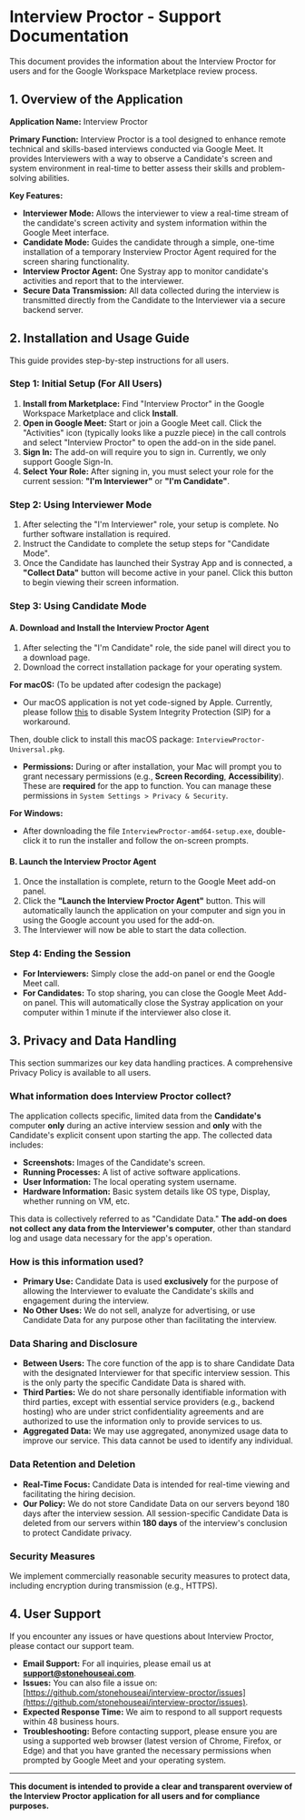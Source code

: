 # Interview Proctor - Support Documentation

This document provides the information about the Interview Proctor for users and for the Google Workspace Marketplace review process.

## 1. Overview of the Application

**Application Name:** Interview Proctor

**Primary Function:** Interview Proctor is a tool designed to enhance remote technical and skills-based interviews conducted via Google Meet. It provides Interviewers with a way to observe a Candidate's screen and system environment in real-time to better assess their skills and problem-solving abilities.

**Key Features:**

* **Interviewer Mode:** Allows the interviewer to view a real-time stream of the candidate's screen activity and system information within the Google Meet interface.
* **Candidate Mode:** Guides the candidate through a simple, one-time installation of a temporary Insterview Proctor Agent required for the screen sharing functionality.
* **Interview Proctor Agent:** One Systray app to monitor candidate's activities and report that to the interviewer.
* **Secure Data Transmission:** All data collected during the interview is transmitted directly from the Candidate to the Interviewer via a secure backend server.

## 2. Installation and Usage Guide

This guide provides step-by-step instructions for all users.

### Step 1: Initial Setup (For All Users)

1.  **Install from Marketplace:** Find "Interview Proctor" in the Google Workspace Marketplace and click **Install**.
2.  **Open in Google Meet:** Start or join a Google Meet call. Click the "Activities" icon (typically looks like a puzzle piece) in the call controls and select "Interview Proctor" to open the add-on in the side panel.
3.  **Sign In:** The add-on will require you to sign in. Currently, we only support Google Sign-In.
4.  **Select Your Role:** After signing in, you must select your role for the current session: **"I'm Interviewer"** or **"I'm Candidate"**.

### Step 2: Using Interviewer Mode

1.  After selecting the "I'm Interviewer" role, your setup is complete. No further software installation is required.
2.  Instruct the Candidate to complete the setup steps for "Candidate Mode".
3.  Once the Candidate has launched their Systray App and is connected, a **"Collect Data"** button will become active in your panel. Click this button to begin viewing their screen information.

### Step 3: Using Candidate Mode

#### A. Download and Install the Interview Proctor Agent

1.  After selecting the "I'm Candidate" role, the side panel will direct you to a download page.
2.  Download the correct installation package for your operating system.

**For macOS:** (To be updated after codesign the package)

* Our macOS application is not yet code-signed by Apple. Currently, please follow [this](https://developer.apple.com/documentation/security/disabling-and-enabling-system-integrity-protection) to disable System Integrity Protection (SIP) for a workaround.

Then, double click to install this macOS package: `InterviewProctor-Universal.pkg`.

* **Permissions:** During or after installation, your Mac will prompt you to grant necessary permissions (e.g., **Screen Recording**, **Accessibility**). These are **required** for the app to function. You can manage these permissions in `System Settings > Privacy & Security`.

**For Windows:**

* After downloading the file `InterviewProctor-amd64-setup.exe`, double-click it to run the installer and follow the on-screen prompts.

#### B. Launch the Interview Proctor Agent

1.  Once the installation is complete, return to the Google Meet add-on panel.
2.  Click the **"Launch the Interview Proctor Agent"** button. This will automatically launch the application on your computer and sign you in using the Google account you used for the add-on.
3.  The Interviewer will now be able to start the data collection.

### Step 4: Ending the Session

* **For Interviewers:** Simply close the add-on panel or end the Google Meet call.
* **For Candidates:** To stop sharing, you can close the Google Meet Add-on panel. This will automatically close the Systray application on your computer within 1 minute if the interviewer also close it.

## 3. Privacy and Data Handling

This section summarizes our key data handling practices. A comprehensive Privacy Policy is available to all users.

### What information does Interview Proctor collect?

The application collects specific, limited data from the **Candidate's** computer **only** during an active interview session and **only** with the Candidate's explicit consent upon starting the app. The collected data includes:

* **Screenshots:** Images of the Candidate's screen.
* **Running Processes:** A list of active software applications.
* **User Information:** The local operating system username.
* **Hardware Information:** Basic system details like OS type, Display, whether running on VM, etc.

This data is collectively referred to as "Candidate Data." **The add-on does not collect any data from the Interviewer's computer**, other than standard log and usage data necessary for the app's operation.

### How is this information used?

* **Primary Use:** Candidate Data is used **exclusively** for the purpose of allowing the Interviewer to evaluate the Candidate's skills and engagement during the interview.
* **No Other Uses:** We do not sell, analyze for advertising, or use Candidate Data for any purpose other than facilitating the interview.

### Data Sharing and Disclosure

* **Between Users:** The core function of the app is to share Candidate Data with the designated Interviewer for that specific interview session. This is the only party the specific Candidate Data is shared with.
* **Third Parties:** We do not share personally identifiable information with third parties, except with essential service providers (e.g., backend hosting) who are under strict confidentiality agreements and are authorized to use the information only to provide services to us.
* **Aggregated Data:** We may use aggregated, anonymized usage data to improve our service. This data cannot be used to identify any individual.

### Data Retention and Deletion

* **Real-Time Focus:** Candidate Data is intended for real-time viewing and facilitating the hiring decision.
* **Our Policy:** We do not store Candidate Data on our servers beyond 180 days after the interview session. All session-specific Candidate Data is deleted from our servers within **180 days** of the interview's conclusion to protect Candidate privacy.

### Security Measures

We implement commercially reasonable security measures to protect data, including encryption during transmission (e.g., HTTPS).

## 4. User Support

If you encounter any issues or have questions about Interview Proctor, please contact our support team.

* **Email Support:** For all inquiries, please email us at **support@stonehouseai.com**.
* **Issues:** You can also file a issue on: [https://github.com/stonehouseai/interview-proctor/issues](https://github.com/stonehouseai/interview-proctor/issues).
* **Expected Response Time:** We aim to respond to all support requests within 48 business hours.
* **Troubleshooting:** Before contacting support, please ensure you are using a supported web browser (latest version of Chrome, Firefox, or Edge) and that you have granted the necessary permissions when prompted by Google Meet and your operating system.

---
**This document is intended to provide a clear and transparent overview of the Interview Proctor application for all users and for compliance purposes.**
